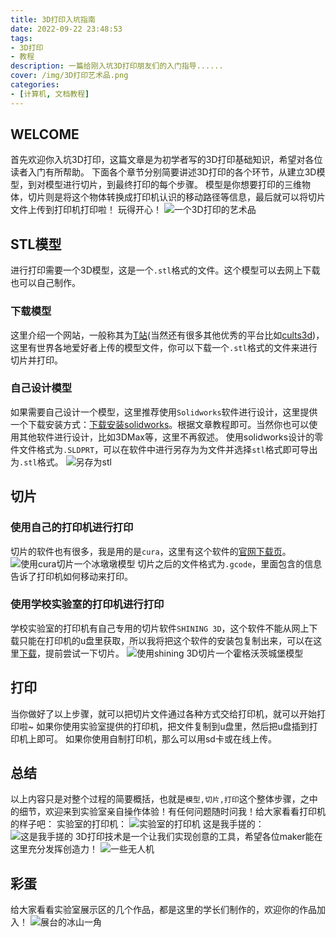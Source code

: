 ```yaml
---
title: 3D打印入坑指南
date: 2022-09-22 23:48:53
tags:
- 3D打印
- 教程
description: 一篇给刚入坑3D打印朋友们的入门指导......
cover: /img/3D打印艺术品.png
categories: 
- [计算机, 文档教程]
---
```

## WELCOME
首先欢迎你入坑3D打印，这篇文章是为初学者写的3D打印基础知识，希望对各位读者入门有所帮助。
下面各个章节分别简要讲述3D打印的各个环节，从建立3D模型，到对模型进行切片，到最终打印的每个步骤。
模型是你想要打印的三维物体，切片则是将这个物体转换成打印机认识的移动路径等信息，最后就可以将切片文件上传到打印机打印啦！
玩得开心！
![一个3D打印的艺术品](3D打印艺术品.png)
## STL模型
进行打印需要一个3D模型，这是一个`.stl`格式的文件。这个模型可以去网上下载也可以自己制作。
### 下载模型
这里介绍一个网站，一般称其为[T站](https://www.thingiverse.com/ "T站")(当然还有很多其他优秀的平台比如[cults3d](https://cults3d.com/ "cults3d"))，这里有世界各地爱好者上传的模型文件，你可以下载一个`.stl`格式的文件来进行切片并打印。
### 自己设计模型
如果需要自己设计一个模型，这里推荐使用`Solidworks`软件进行设计，这里提供一个下载安装方式：[下载安装solidworks](https://mp.weixin.qq.com/s/-xcww_HDaxx9MxwU9QDGeA)。根据文章教程即可。当然你也可以使用其他软件进行设计，比如3DMax等，这里不再叙述。
使用solidworks设计的零件文件格式为`.SLDPRT`，可以在软件中进行另存为为文件并选择`stl`格式即可导出为`.stl`格式。
![另存为stl](另存为stl.png)
## 切片
### 使用自己的打印机进行打印
切片的软件也有很多，我是用的是`cura`，这里有这个软件的[官网下载页](https://ultimaker.cn/Ultimaker-cura-software/Download)。
![使用cura切片一个冰墩墩模型](cura.png)
切片之后的文件格式为`.gcode`，里面包含的信息告诉了打印机如何移动来打印。
###  使用学校实验室的打印机进行打印
学校实验室的打印机有自己专用的切片软件`SHINING 3D`，这个软件不能从网上下载只能在打印机的u盘里获取，所以我将把这个软件的安装包复制出来，可以在这里[下载](https://cr.triority.cn/f/LRHZ/SHINING_Setup_5.2.6.exe)，提前尝试一下切片。
![使用shining 3D切片一个霍格沃茨城堡模型](Shining_3D.png)
## 打印
当你做好了以上步骤，就可以把切片文件通过各种方式交给打印机，就可以开始打印啦~
如果你使用实验室提供的打印机，把文件复制到u盘里，然后把u盘插到打印机上即可。
如果你使用自制打印机，那么可以用sd卡或在线上传。
## 总结
以上内容只是对整个过程的简要概括，也就是`模型,切片,打印`这个整体步骤，之中的细节，欢迎来到实验室亲自操作体验！有任何问题随时问我！给大家看看打印机的样子吧：
实验室的打印机：
![实验室的打印机](实验室提供的打印机.jpg)
这是我手搓的：
![这是我手搓的](自制打印机.jpg)
3D打印技术是一个让我们实现创意的工具，希望各位maker能在这里充分发挥创造力！
![一些无人机](创造力！.jpg)
## 彩蛋
给大家看看实验室展示区的几个作品，都是这里的学长们制作的，欢迎你的作品加入！
![展台的冰山一角](展示.jpg)